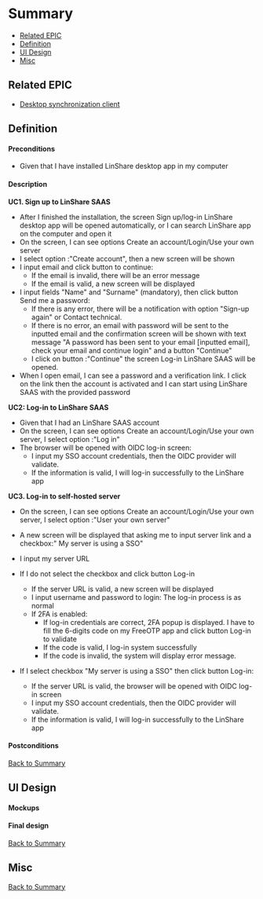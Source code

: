 # Summary

* [Related EPIC](#related-epic)
* [Definition](#definition)
* [UI Design](#ui-design)
* [Misc](#misc)

## Related EPIC

* [Desktop synchronization client](./README.md)

## Definition

#### Preconditions

- Given that I have installed LinShare desktop app in my computer

#### Description

**UC1. Sign up to LinShare SAAS**

- After I finished the installation, the screen Sign up/log-in LinShare desktop app will be opened automatically, or I can search LinShare app on the computer and open it
- On the screen, I can see options Create an account/Login/Use your own server
- I select option :"Create account", then a new screen will be shown
- I input email and click button to continue:
   - If the email is invalid, there will be an error message
   - If the email is valid, a new screen will be displayed
- I input fields "Name" and "Surname" (mandatory), then click button Send me a password:
   - If there is any error, there will be a notification with option "Sign-up again" or Contact technical. 
   - If there is no error, an email with password will be sent to the inputted email and the confirmation screen will be shown with text message "A password has been sent to your email [inputted email], check your email and continue login" and a button "Continue"
   - I click on button :"Continue" the screen Log-in LinShare SAAS will be opened.
- When I open email, I can see a password and a verification link. I click on the link then the account is activated and I can start using LinShare SAAS with the provided password

**UC2: Log-in to LinShare SAAS**

- Given that I had an LinShare SAAS account 
- On the screen, I can see options Create an account/Login/Use your own server, I select option :"Log in"
- The browser will be opened with OIDC log-in screen:
   - I input my SSO account credentials, then the OIDC provider will validate.
   - If the information is valid, I will log-in successfully to the LinShare app

**UC3. Log-in to self-hosted server**

- On the screen, I can see options Create an account/Login/Use your own server, I select option :"User your own server"
- A new screen will be displayed that asking me to input server link and a checkbox:" My server is using a SSO"
- I input my server URL
- If I do not select the checkbox and click button Log-in
   - If the server URL is valid, a new screen will be displayed 
   - I input username and password to login: The log-in process is as normal
   - If 2FA is enabled:
      - If log-in credentials are correct, 2FA popup is displayed. I have to fill the 6-digits code on my FreeOTP app and click button Log-in to validate 
      - If the code is valid, I log-in system successfully
      - If the code is invalid, the system will display error message.

- If I select checkbox "My server is using a SSO" then click button Log-in:
   - If the server URL is valid, the browser will be opened with OIDC log-in screen
   - I input my SSO account credentials, then the OIDC provider will validate.
   - If the information is valid, I will log-in successfully to the LinShare app

#### Postconditions


[Back to Summary](#summary)

## UI Design

#### Mockups

#### Final design

[Back to Summary](#summary)

## Misc

[Back to Summary](#summary)



